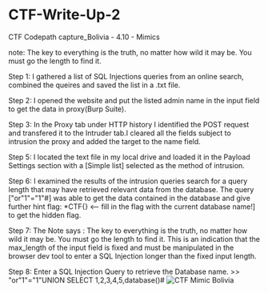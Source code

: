 # CTF-Write-Up-2
CTF Codepath capture_Bolivia - 4.10 - Mimics

note: The key to everything is the truth, no matter how wild it may be. 
	You must go the length to find it. 

Step 1: I gathered a list of SQL Injections queries from an online search, combined the 
	queires and saved the list in a  .txt file. 

Step 2: I opened the website and put the listed admin name in the input field to 
	get the data in proxy(Burp Suite). 


Step 3: In the Proxy tab under HTTP history I identified the POST request and 
	transfered it to the Intruder tab.I cleared all the fields subject to intrusion 
	the proxy and added the target to the name field.
	
	
Step 5: I located the text file in my local drive and loaded it in the Payload Settings 
	section with a [Simple list] selected as the method of intrusion. 
	
	
Step 6: I examined the results of the intrusion queries search for a query length that 
	may have retrieved relevant data from the database. The query ["or"1"="1"#] 
	was able to get the data contained in the database and give further hint
	flag: *CTF{} <-- fill in the flag with the current database name!] to get the hidden flag.
	
	
Step 7: The Note says : The key to everything is the truth, no matter how wild it may be. 
	You must go the length to find it. This is an indication that the max_length of the input
	field is fixed and must be manipulated in the browser dev tool to enter a SQL Injection 
	longer than the fixed input length.

Step 8: Enter a SQL Injection Query to retrieve the Database name.
		>> "or"1"="1"UNION SELECT 1,2,3,4,5,database()#
		![CTF Mimic Bolivia](https://user-images.githubusercontent.com/55906428/228717596-0604c4ab-93b2-4f9e-9977-858c84778976.gif)


